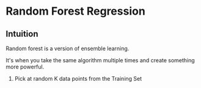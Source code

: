# Random Forest Regression

## Intuition

Random forest is a version of ensemble learning.

It's when you take the same algorithm multiple times and create something more powerful.

1. Pick at random K data points from the Training Set
